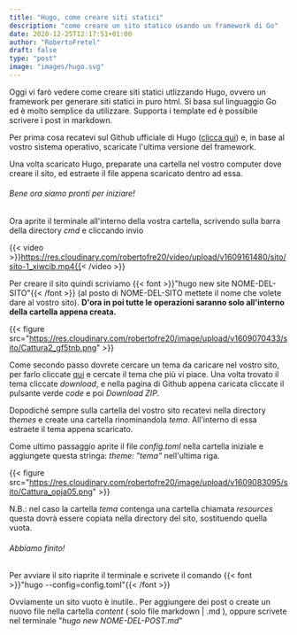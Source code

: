 ```yaml
---
title: "Hugo, come creare siti statici"
description: "come creare un sito statico usando un framework di Go"
date: 2020-12-25T12:17:51+01:00
author: "RobertoFretel"
draft: false
type: "post"
image: "images/hugo.svg"
---
```


Oggi vi farò vedere come creare siti statici utlizzando Hugo, ovvero un framework per generare siti statici in puro html. Si basa sul linguaggio Go ed è molto semplice da utilizzare. Supporta i template ed è possibile scrivere i post in markdown.

Per prima cosa recatevi sul Github ufficiale di Hugo ([clicca qui](https://github.com/gohugoio/hugo/releases)) e, in base al vostro sistema operativo, scaricate l'ultima versione del framework.

Una volta scaricato Hugo, preparate una cartella nel vostro computer dove creare il sito, ed estraete il file appena scaricato dentro ad essa.

###### Bene ora siamo pronti per iniziare!

Ora aprite il terminale all'interno della vostra cartella, scrivendo sulla barra della directory *cmd* e cliccando invio

{{< video >}}https://res.cloudinary.com/robertofre20/video/upload/v1609161480/sito/sito-1_xiwcib.mp4{{< /video >}}

Per creare il sito quindi scriviamo {{< font >}}"hugo new site NOME-DEL-SITO"{{< /font >}} (al posto di NOME-DEL-SITO mettete il nome che volete dare al vostro sito). **D'ora in poi tutte le operazioni saranno solo all'interno della cartella appena creata.**

{{< figure src="https://res.cloudinary.com/robertofre20/image/upload/v1609070433/sito/Cattura2_gf5tnb.png" >}}

Come secondo passo dovrete cercare un tema da caricare nel vostro sito, per farlo cliccate [qui](https://themes.gohugo.io/) e cercate il tema che più vi piace. Una volta trovato il tema cliccate *download*, e nella pagina di Github appena caricata cliccate il pulsante verde *code* e poi *Download ZIP*.

Dopodiché sempre sulla cartella del vostro sito recatevi nella directory *themes* e create una cartella rinominandola *tema*. All'interno di essa estraete il tema appena scaricato.

Come ultimo passaggio aprite il file *config.toml* nella cartella iniziale e aggiungete questa stringa: *theme: "tema"* nell'ultima riga.

{{< figure src="https://res.cloudinary.com/robertofre20/image/upload/v1609083095/sito/Cattura_opja05.png" >}}

N.B.: nel caso la cartella *tema* contenga una cartella chiamata *resources* questa dovrà essere copiata nella directory del sito, sostituendo quella vuota.

###### Abbiamo finito!

Per avviare il sito riaprite il terminale e scrivete il comando {{< font >}}"hugo --config=config.toml"{{< /font >}}

Ovviamente un sito vuoto è inutile.. Per aggiungere dei post o create un nuovo file nella cartella *content* ( solo file markdown | .md ), oppure scrivete nel terminale "*hugo new NOME-DEL-POST.md*"